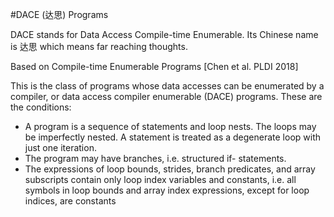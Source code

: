 #DACE (达思) Programs

DACE stands for Data Access Compile-time Enumerable.  Its Chinese name is 达思 which means far reaching thoughts. 

Based on Compile-time Enumerable Programs [Chen et al. PLDI 2018]

This is the class of programs whose data accesses can be enumerated by a compiler, or data access compiler enumerable (DACE) programs.  These are the conditions:

+ A program is a sequence of statements and loop nests. The loops may be imperfectly nested. A statement is treated as a degenerate loop with just one iteration.
+ The program may have branches, i.e. structured if- statements.
+ The expressions of loop bounds, strides, branch predicates, and array subscripts contain only loop index variables and constants, i.e. all symbols in loop bounds and array index expressions, except for loop indices, are constants

